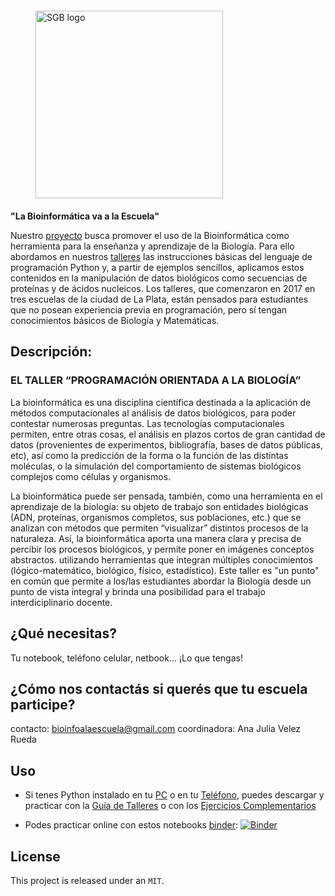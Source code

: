 <a href="http://ufq.unq.edu.ar/sbg/index.html"><img src="http://ufq.unq.edu.ar/sbg/images/top.jpg" align="center" hspace="40" vspace="6" alt="SGB logo" width="300px"></a>

**"La Bioinformática va a la Escuela"** 

Nuestro [proyecto](http://ufq.unq.edu.ar/sbg/education/index.html) busca promover el uso de la Bioinformática como herramienta para la enseñanza y aprendizaje de la Biología. Para ello abordamos en nuestros [talleres](http://ufq.unq.edu.ar/sbg/education/index.html#Taller) las instrucciones básicas del lenguaje de programación Python y, a partir de ejemplos sencillos, aplicamos estos contenidos en la manipulación de datos biológicos como secuencias de proteínas y de ácidos nucleicos. Los talleres, que comenzaron en 2017 en tres escuelas de la ciudad de La Plata, están pensados para estudiantes que no posean experiencia previa en programación, pero sí tengan conocimientos básicos de Biología y Matemáticas.

 ## Descripción:

	
### EL TALLER “PROGRAMACIÓN ORIENTADA A LA BIOLOGÍA”

La bioinformática es una disciplina científica destinada a la aplicación de métodos computacionales al análisis de datos biológicos, para poder contestar numerosas preguntas. Las tecnologías computacionales permiten, entre otras cosas, el análisis en plazos cortos de gran cantidad de datos (provenientes de experimentos, bibliografía, bases de datos públicas, etc), así como la predicción de la
forma o la función de las distintas moléculas, o la simulación del comportamiento de sistemas biológicos complejos como células y organismos.

La bioinformática puede ser pensada, también, como una herramienta en el aprendizaje de la biología: su objeto de trabajo son entidades biológicas (ADN, proteínas, organismos completos, sus poblaciones, etc.) que se analizan con métodos que permiten “visualizar” distintos procesos de la naturaleza. Así, la bioinformática aporta una manera clara y precisa de percibir los procesos biológicos, y permite poner en imágenes conceptos abstractos. utilizando herramientas que integran múltiples conocimientos (lógico-matemático, biológico, físico, estadístico). Este taller es "un punto" en común que permite a los/las estudiantes abordar la Biología desde un punto de vista integral y brinda una posibilidad para el trabajo interdiciplinario docente.

## ¿Qué necesitas? 
Tu notebook, teléfono celular, netbook… ¡Lo que tengas! 

## ¿Cómo nos contactás si querés que tu escuela participe?
contacto: bioinfoalaescuela@gmail.com
coordinadora: Ana Julia Velez Rueda

## Uso

- Si tenes Python instalado en tu [PC](https://www.python.org/) o en tu [Teléfono](https://play.google.com/store/apps/details?id=org.qpython.qpy&hl=es_419), puedes descargar y practicar con la [Guía de Talleres](http://ufq.unq.edu.ar/sbg/files/Guia_Taller_Programacion_Biologia_2018.1.pdf) o con los [Ejercicios Complementarios](http://ufq.unq.edu.ar/sbg/files/Guia_Complementaria_Taller_Programacion_Biologia_2018.1.pdf)

- Podes practicar online con estos notebooks [binder](https://beta.mybinder.org/): [![Binder](https://mybinder.org/badge_logo.svg)](https://mybinder.org/v2/gh/BioinfoALaEscuela/talleres.git/master)

## License


This project is released under an `MIT`.
